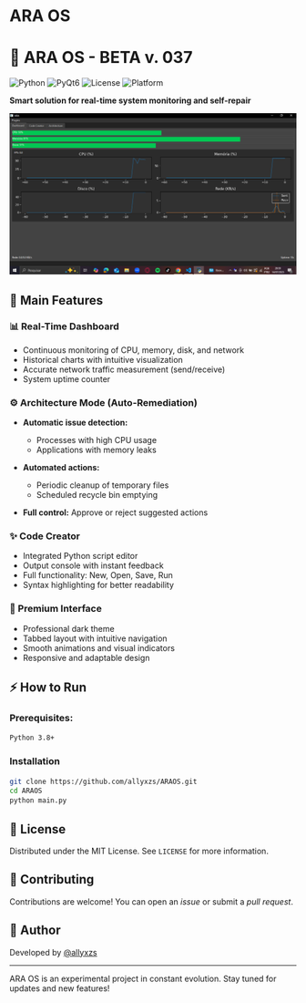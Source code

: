 # ARA OS

# 🚀 ARA OS - BETA v. 037

![Python](https://img.shields.io/badge/python-3.8%2B-blue)
![PyQt6](https://img.shields.io/badge/PyQt6-6.0+-green)
![License](https://img.shields.io/badge/license-MIT-yellow)
![Platform](https://img.shields.io/badge/platform-Windows-lightgrey)

**Smart solution for real-time system monitoring and self-repair**

<img src="screenshot.png" alt="Screenshot da ARA" width="800">

## 🌟 Main Features

### 📊 Real-Time Dashboard

* Continuous monitoring of CPU, memory, disk, and network
* Historical charts with intuitive visualization
* Accurate network traffic measurement (send/receive)
* System uptime counter

### ⚙️ Architecture Mode (Auto-Remediation)

* **Automatic issue detection:**

  * Processes with high CPU usage
  * Applications with memory leaks
* **Automated actions:**

  * Periodic cleanup of temporary files
  * Scheduled recycle bin emptying
* **Full control:** Approve or reject suggested actions

### ✨ Code Creator

* Integrated Python script editor
* Output console with instant feedback
* Full functionality: New, Open, Save, Run
* Syntax highlighting for better readability

### 🎨 Premium Interface

* Professional dark theme
* Tabbed layout with intuitive navigation
* Smooth animations and visual indicators
* Responsive and adaptable design

## ⚡ How to Run

### Prerequisites:

```bash
Python 3.8+
```

### Installation

```bash
git clone https://github.com/allyxzs/ARAOS.git
cd ARAOS
python main.py
```

## 📜 License

Distributed under the MIT License. See `LICENSE` for more information.

## 🤝 Contributing

Contributions are welcome! You can open an *issue* or submit a *pull request*.

## 👤 Author

Developed by [@allyxzs](https://github.com/allyxzs)

---

ARA OS is an experimental project in constant evolution. Stay tuned for updates and new features!
